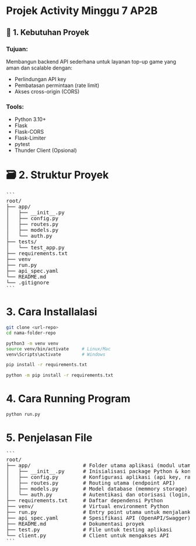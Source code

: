 # Projek Activity Minggu 7 AP2B

## 🧾 1. Kebutuhan Proyek
### Tujuan:
Membangun backend API sederhana untuk layanan top-up game yang aman dan scalable dengan:
- Perlindungan API key
- Pembatasan permintaan (rate limit)
- Akses cross-origin (CORS)

### Tools:
- Python 3.10+
- Flask
- Flask-CORS
- Flask-Limiter
- pytest
- Thunder Client (Opsional)

# 🗃️ 2. Struktur Proyek
<pre>```
root/
├── app/
│   ├── __init__.py
│   ├── config.py
│   ├── routes.py
│   ├── models.py
│   └── auth.py
├── tests/
│   └── test_app.py
├── requirements.txt
├── venv
├── run.py
├── api_spec.yaml
└── README.md
└── .gitignore  
```</pre>

# 3. Cara Installalasi
```bash
git clone <url-repo>
cd nama-folder-repo
```

```bash
python3 -m venv venv
source venv/bin/activate     # Linux/Mac
venv\Scripts\activate        # Windows
```

```bash
pip install -r requirements.txt
```

```bash
python -m pip install -r requirements.txt
```

# 4. Cara Running Program
```bash
python run.py
```

# 5. Penjelasan File
<pre>```
root/
├── app/                 # Folder utama aplikasi (modul utama)
│   ├── __init__.py      # Inisialisasi package Python & konfigurasi Flask 
│   ├── config.py        # Konfigurasi aplikasi (api key, rate limit, cors)
│   ├── routes.py        # Routing utama (endpoint API)
│   ├── models.py        # Model database (memmory storage)
│   └── auth.py          # Autentikasi dan otorisasi (login, token, dll)
├── requirements.txt     # Daftar dependensi Python
├── venv/                # Virtual environment Python 
├── run.py               # Entry point utama untuk menjalankan aplikasi Flask
├── api_spec.yaml        # Spesifikasi API (OpenAPI/Swagger)
├── README.md            # Dokumentasi proyek
├── test.py              # File untuk testing aplikasi
└── client.py            # Client untuk mengakses API
```</pre>